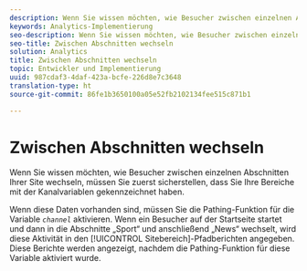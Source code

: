 ```yaml
---
description: Wenn Sie wissen möchten, wie Besucher zwischen einzelnen Abschnitten Ihrer Site wechseln, müssen Sie zuerst sicherstellen, dass Sie Ihre Bereiche mit der Kanalvariablen gekennzeichnet haben.
keywords: Analytics-Implementierung
seo-description: Wenn Sie wissen möchten, wie Besucher zwischen einzelnen Abschnitten Ihrer Site wechseln, müssen Sie zuerst sicherstellen, dass Sie Ihre Bereiche mit der Kanalvariablen gekennzeichnet haben.
seo-title: Zwischen Abschnitten wechseln
solution: Analytics
title: Zwischen Abschnitten wechseln
topic: Entwickler und Implementierung
uuid: 987cdaf3-4daf-423a-bcfe-226d8e7c3648
translation-type: ht
source-git-commit: 86fe1b3650100a05e52fb2102134fee515c871b1

---
```



# Zwischen Abschnitten wechseln

Wenn Sie wissen möchten, wie Besucher zwischen einzelnen Abschnitten Ihrer Site wechseln, müssen Sie zuerst sicherstellen, dass Sie Ihre Bereiche mit der Kanalvariablen gekennzeichnet haben.

Wenn diese Daten vorhanden sind, müssen Sie die Pathing-Funktion für die Variable *`channel`* aktivieren. Wenn ein Besucher auf der Startseite startet und dann in die Abschnitte „Sport“ und anschließend „News“ wechselt, wird diese Aktivität in den [!UICONTROL Sitebereich]-Pfadberichten angegeben. Diese Berichte werden angezeigt, nachdem die Pathing-Funktion für diese Variable aktiviert wurde.
